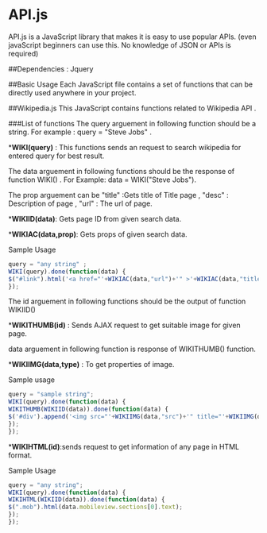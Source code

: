 # API.js
API.js is a JavaScript library that makes it is easy to use popular APIs.
(even javaScript beginners can use this. No knowledge of JSON or APIs is required)

##Dependencies : Jquery

##Basic Usage
Each JavaScript file contains a set of functions that can be directly used anywhere in your project.

##Wikipedia.js
This JavaScript contains functions related to Wikipedia API .

###List of functions
The query arguement in following function should be a string. For example : query = "Steve Jobs" .

*__WIKI(query)__ : This functions sends an request to search wikipedia for entered query for best result.

The data arguement in following functions should be the response of function WIKI() . For Example: data = WIKI("Steve Jobs").

The prop arguement can be "title" :Gets title of Title page , "desc" : Description of page , "url" : The url of page. 

*__WIKIID(data)__: Gets page ID from given search data.

*__WIKIAC(data,prop)__: Gets props of given search data.



Sample Usage

``` javascript
query = "any string" ;
WIKI(query).done(function(data) {
$("#link").html('<a href="'+WIKIAC(data,"url")+'" >'+WIKIAC(data,"title")+'</a>');
});
```

The id arguement in following functions should be the output of function WIKIID()

*__WIKITHUMB(id)__ : Sends AJAX request to get suitable image for given page.

data arguement in following function is response of WIKITHUMB() function.

*__WIKIIMG(data,type)__ : To get properties of image.



Sample usage

``` javascript
query = "sample string";
WIKI(query).done(function(data) {
WIKITHUMB(WIKIID(data)).done(function(data) {
$('#div').append('<img src="'+WIKIIMG(data,"src")+'" title="'+WIKIIMG(data,"title")+'" />');
});
});
```

*__WIKIHTML(id)__:sends request to get information of any page in HTML format.


Sample Usage

``` javascript
query = "any string";
WIKI(query).done(function(data) {
WIKIHTML(WIKIID(data)).done(function(data) {
$(".mob").html(data.mobileview.sections[0].text);
});
});
```